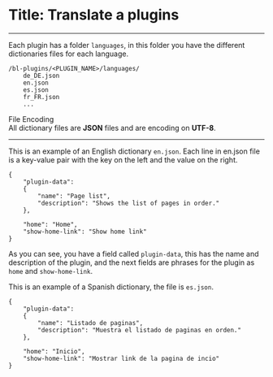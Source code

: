# Title: Translate a plugins
<!-- Position: 1 -->
---
Each plugin has a folder `languages`, in this folder you have the different dictionaries files for each language.

```
/bl-plugins/<PLUGIN_NAME>/languages/
	de_DE.json
	en.json
	es.json
	fr_FR.json
	...
```

<div class="note">
<div class="title">File Encoding</div>
All dictionary files are <b>JSON</b> files and are encoding on <b>UTF-8</b>.
</div>

---

This is an example of an English dictionary `en.json`. Each line in en.json file is a key-value pair with the key on the left and the value on the right.

<pre><code data-language="JSON">{
	"plugin-data":
	{
		"name": "Page list",
		"description": "Shows the list of pages in order."
	},

	"home": "Home",
	"show-home-link": "Show home link"
}</code></pre>

As you can see, you have a field called `plugin-data`, this has the name and description of the plugin, and the next fields are phrases for the plugin as `home` and `show-home-link`.

This is an example of a Spanish dictionary, the file is `es.json`.

<pre><code data-language="JSON">{
	"plugin-data":
	{
		"name": "Listado de paginas",
		"description": "Muestra el listado de paginas en orden."
	},

    "home": "Inicio",
    "show-home-link": "Mostrar link de la pagina de incio"
}</code></pre>
